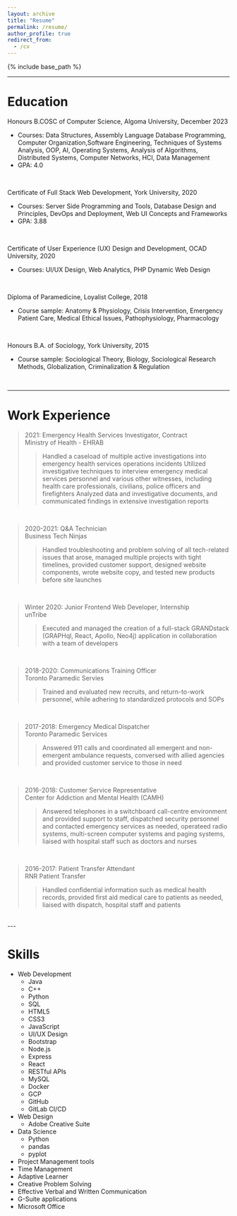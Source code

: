 ```yaml
---
layout: archive
title: "Resume"
permalink: /resume/
author_profile: true
redirect_from:
  - /cv
---
```


{% include base_path %}

---

Education
======
Honours B.COSC of Computer Science, Algoma University, December 2023
* Courses: Data Structures, Assembly Language Database Programming, Computer Organization,Software Engineering, Techniques of Systems Analysis, OOP, AI, Operating Systems, Analysis of Algorithms, Distributed Systems, Computer Networks, HCI, Data Management 
* GPA: 4.0  
<br>

Certificate of Full Stack Web Development, York University, 2020
* Courses: Server Side Programming and Tools, Database Design and Principles, DevOps and Deployment, Web UI Concepts and Frameworks
* GPA: 3.88  
<br>

Certificate of User Experience (UX) Design and Development, OCAD University, 2020
* Courses: UI/UX Design, Web Analytics, PHP Dynamic Web Design  
<br>

Diploma of Paramedicine, Loyalist College, 2018
* Course sample: Anatomy & Physiology, Crisis Intervention, Emergency Patient Care, Medical Ethical Issues, Pathophysiology, Pharmacology  
<br>

Honours B.A. of Sociology, York University, 2015
* Course sample: Sociological Theory, Biology, Sociological Research Methods, Globalization, Criminalization & Regulation  
<br>

---

Work Experience
======
> 2021: Emergency Health Services Investigator, Contract  
Ministry of Health - EHRAB
>> Handled a caseload of multiple active investigations into emergency health services operations incidents
>> Utilized investigative techniques to interview emergency medical services personnel and various other witnesses, including health care professionals, civilians, police officers and firefighters
>> Analyzed data and investigative documents, and communicated findings in extensive investigation reports  
<br>

> 2020-2021: Q&A Technician  
> Business Tech Ninjas
>> Handled troubleshooting and problem solving of all tech-related issues that arose, managed multiple projects with tight timelines, provided customer support, designed website components, wrote website copy, and tested new products before site launches  
<br>

> Winter 2020: Junior Frontend Web Developer, Internship  
> unTribe
>> Executed and managed the creation of a full-stack GRANDstack (GRAPHql, React, Apollo, Neo4j) application in collaboration with a team of developers  
<br>

> 2018-2020: Communications Training Officer  
> Toronto Paramedic Servies
>> Trained and evaluated new recruits, and return-to-work personnel, while adhering to standardized protocols and SOPs  
<br>
   
> 2017-2018: Emergency Medical Dispatcher  
> Toronto Paramedic Services
>> Answered 911 calls and coordinated all emergent and non-emergent ambulance requests, conversed with allied agencies and provided customer service to those in need  
<br>

> 2016-2018: Customer Service Representative  
> Center for Addiction and Mental Health (CAMH)
>> Answered telephones in a switchboard call-centre environment and provided support to staff, dispatched security personnel and contacted emergency services as needed, operateed radio systems, multi-screen computer systems and paging systems, liaised with hospital staff such as doctors and nurses  
<br>

> 2016-2017: Patient Transfer Attendant  
> RNR Patient Transfer
>> Handled confidential information such as medical health records, provided first aid medical care to patients as needed, liaised with dispatch, hospital staff and patients    
<br>
---

Skills
======
* Web Development
  * Java
  * C++
  * Python
  * SQL
  * HTML5
  * CSS3
  * JavaScript
  * UI/UX Design
  * Bootstrap
  * Node.js
  * Express
  * React
  * RESTful APIs
  * MySQL
  * Docker
  * GCP
  * GitHub
  * GitLab CI/CD
* Web Design
  * Adobe Creative Suite
* Data Science
  * Python
  * pandas
  * pyplot
* Project Management tools
* Time Management
* Adaptive Learner
* Creative Problem Solving
* Effective Verbal and Written Communication
* G-Suite applications
* Microsoft Office